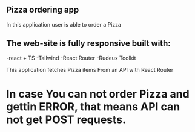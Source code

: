 ## Pizza ordering app

In this application user is able to order a Pizza

## The web-site is fully responsive built with:

-react + TS
-Tailwind
-React Router
-Rudeux Toolkit

This application fetches Pizza items From an API with React Router

# In case You can not order Pizza and gettin ERROR, that means API can not get POST requests.
